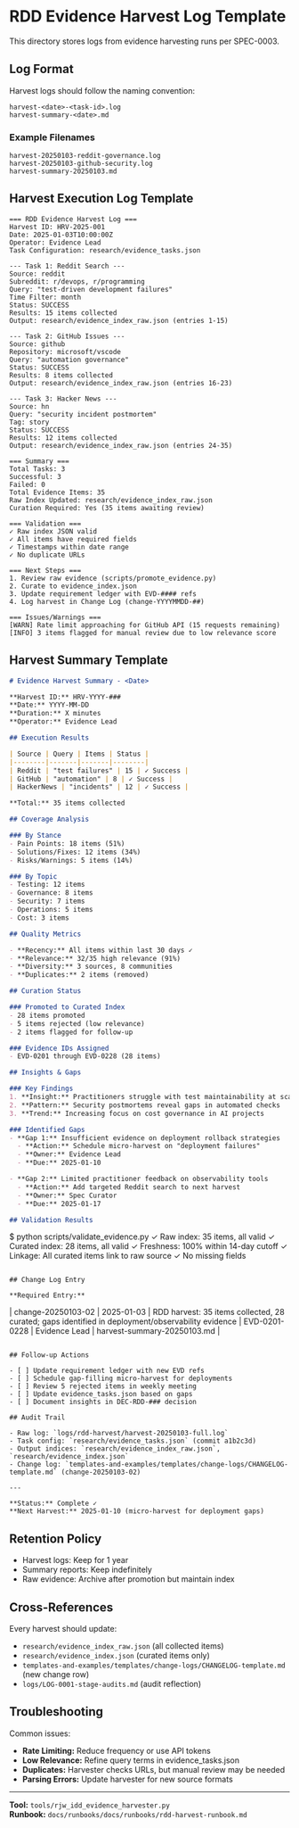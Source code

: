 # RDD Evidence Harvest Log Template

This directory stores logs from evidence harvesting runs per SPEC-0003.

## Log Format

Harvest logs should follow the naming convention:
```
harvest-<date>-<task-id>.log
harvest-summary-<date>.md
```

### Example Filenames
```
harvest-20250103-reddit-governance.log
harvest-20250103-github-security.log
harvest-summary-20250103.md
```

## Harvest Execution Log Template

```
=== RDD Evidence Harvest Log ===
Harvest ID: HRV-2025-001
Date: 2025-01-03T10:00:00Z
Operator: Evidence Lead
Task Configuration: research/evidence_tasks.json

--- Task 1: Reddit Search ---
Source: reddit
Subreddit: r/devops, r/programming
Query: "test-driven development failures"
Time Filter: month
Status: SUCCESS
Results: 15 items collected
Output: research/evidence_index_raw.json (entries 1-15)

--- Task 2: GitHub Issues ---
Source: github
Repository: microsoft/vscode
Query: "automation governance"
Status: SUCCESS
Results: 8 items collected
Output: research/evidence_index_raw.json (entries 16-23)

--- Task 3: Hacker News ---
Source: hn
Query: "security incident postmortem"
Tag: story
Status: SUCCESS
Results: 12 items collected
Output: research/evidence_index_raw.json (entries 24-35)

=== Summary ===
Total Tasks: 3
Successful: 3
Failed: 0
Total Evidence Items: 35
Raw Index Updated: research/evidence_index_raw.json
Curation Required: Yes (35 items awaiting review)

=== Validation ===
✓ Raw index JSON valid
✓ All items have required fields
✓ Timestamps within date range
✓ No duplicate URLs

=== Next Steps ===
1. Review raw evidence (scripts/promote_evidence.py)
2. Curate to evidence_index.json
3. Update requirement ledger with EVD-#### refs
4. Log harvest in Change Log (change-YYYYMMDD-##)

=== Issues/Warnings ===
[WARN] Rate limit approaching for GitHub API (15 requests remaining)
[INFO] 3 items flagged for manual review due to low relevance score
```

## Harvest Summary Template

```markdown
# Evidence Harvest Summary - <Date>

**Harvest ID:** HRV-YYYY-###  
**Date:** YYYY-MM-DD  
**Duration:** X minutes  
**Operator:** Evidence Lead

## Execution Results

| Source | Query | Items | Status |
|--------|-------|-------|--------|
| Reddit | "test failures" | 15 | ✓ Success |
| GitHub | "automation" | 8 | ✓ Success |
| HackerNews | "incidents" | 12 | ✓ Success |

**Total:** 35 items collected

## Coverage Analysis

### By Stance
- Pain Points: 18 items (51%)
- Solutions/Fixes: 12 items (34%)
- Risks/Warnings: 5 items (14%)

### By Topic
- Testing: 12 items
- Governance: 8 items
- Security: 7 items
- Operations: 5 items
- Cost: 3 items

## Quality Metrics

- **Recency:** All items within last 30 days ✓
- **Relevance:** 32/35 high relevance (91%)
- **Diversity:** 3 sources, 8 communities
- **Duplicates:** 2 items (removed)

## Curation Status

### Promoted to Curated Index
- 28 items promoted
- 5 items rejected (low relevance)
- 2 items flagged for follow-up

### Evidence IDs Assigned
- EVD-0201 through EVD-0228 (28 items)

## Insights & Gaps

### Key Findings
1. **Insight:** Practitioners struggle with test maintainability at scale
2. **Pattern:** Security postmortems reveal gaps in automated checks
3. **Trend:** Increasing focus on cost governance in AI projects

### Identified Gaps
- **Gap 1:** Insufficient evidence on deployment rollback strategies
  - **Action:** Schedule micro-harvest on "deployment failures"
  - **Owner:** Evidence Lead
  - **Due:** 2025-01-10

- **Gap 2:** Limited practitioner feedback on observability tools
  - **Action:** Add targeted Reddit search to next harvest
  - **Owner:** Spec Curator
  - **Due:** 2025-01-17

## Validation Results

```
$ python scripts/validate_evidence.py
✓ Raw index: 35 items, all valid
✓ Curated index: 28 items, all valid
✓ Freshness: 100% within 14-day cutoff
✓ Linkage: All curated items link to raw source
✓ No missing fields
```

## Change Log Entry

**Required Entry:**
```
| change-20250103-02 | 2025-01-03 | RDD harvest: 35 items collected, 28 curated; gaps identified in deployment/observability evidence | EVD-0201-0228 | Evidence Lead | harvest-summary-20250103.md |
```

## Follow-up Actions

- [ ] Update requirement ledger with new EVD refs
- [ ] Schedule gap-filling micro-harvest for deployments
- [ ] Review 5 rejected items in weekly meeting
- [ ] Update evidence_tasks.json based on gaps
- [ ] Document insights in DEC-RDD-### decision

## Audit Trail

- Raw log: `logs/rdd-harvest/harvest-20250103-full.log`
- Task config: `research/evidence_tasks.json` (commit a1b2c3d)
- Output indices: `research/evidence_index_raw.json`, `research/evidence_index.json`
- Change log: `templates-and-examples/templates/change-logs/CHANGELOG-template.md` (change-20250103-02)

---

**Status:** Complete ✓  
**Next Harvest:** 2025-01-10 (micro-harvest for deployment gaps)
```

## Retention Policy

- Harvest logs: Keep for 1 year
- Summary reports: Keep indefinitely
- Raw evidence: Archive after promotion but maintain index

## Cross-References

Every harvest should update:
- `research/evidence_index_raw.json` (all collected items)
- `research/evidence_index.json` (curated items only)
- `templates-and-examples/templates/change-logs/CHANGELOG-template.md` (new change row)
- `logs/LOG-0001-stage-audits.md` (audit reflection)

## Troubleshooting

Common issues:
- **Rate Limiting:** Reduce frequency or use API tokens
- **Low Relevance:** Refine query terms in evidence_tasks.json
- **Duplicates:** Harvester checks URLs, but manual review may be needed
- **Parsing Errors:** Update harvester for new source formats

---

**Tool:** `tools/rjw_idd_evidence_harvester.py`  
**Runbook:** `docs/runbooks/docs/runbooks/rdd-harvest-runbook.md`
